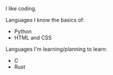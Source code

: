I like coding.

Languages I know the basics of:
- Python
- HTML and CSS

Languages I'm learning/planning to learn:
- C
- Rust
